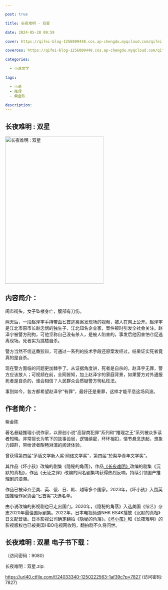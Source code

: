 ```yaml
---

post: true

title: 长夜难明 - 双星

date: 2024-05-28 09:59

cover: https://qifei-blog-1256009448.cos.ap-chengdu.myqcloud.com/qifei-blog/65f6d1509f345e8d03ca2849.jpg

coveross: https://qifei-blog-1256009448.cos.ap-chengdu.myqcloud.com/qifei-blog/65f6d1509f345e8d03ca2849.jpg

categories:

  - 小说文学

tags:

  - 小说
  - 推理
  - 紫金陈

description:
---
```


## 长夜难明 : 双星
<img alt="长夜难明 : 双星 " class="aligncenter loaded" data-was-processed="true" decoding="async" fetchpriority="high" height="471" src="https://qifei-blog-1256009448.cos.ap-chengdu.myqcloud.com/qifei-blog/65f6d1509f345e8d03ca2849.jpg " style="cursor: zoom-in;" width="314"/>

## 内容简介：

闹市街头，女子坠楼身亡，腹部有刀伤。

两天后，一段赵泽宇手持带血匕首逃离案发现场的视频，被人在网上公开。赵泽宇是江北市原市长赵忠悯的独生子，江北知名企业家，案件顿时引发全社会关注。赵泽宇被警方刑拘，可他坚称自己没有杀人，是被人陷害的，事发后他因害怕仓促逃离现场。死者实为跳楼自杀。

警方当然不信这番狡辩，可通过一系列的技术手段还原案发经过，结果证实死者竟真的是自杀。

现在警方面临的问题更加棘手了。从证据角度讲，死者是自杀的，赵泽宇无罪，警方应该放人；可视频在前，全网皆知，加上赵泽宇的家庭背景，如果警方对外通报死者是自杀的，谁会相信？人民群众会质疑警方徇私枉法。

事到如今，各方都希望赵泽宇“有罪”，最好还是重罪，这样才能平息这场风波。

## 作者简介：

紫金陈

著名悬疑推理小说作家，以原创小说“高智商犯罪”系列和“推理之王”系列被众多读者知晓。非常擅长为笔下的故事设局，逻辑缜密，环环相扣，情节悬念迭起，想象力超群，带给读者酣畅淋漓的阅读体验。

曾获得第四届“茅盾文学新人奖·网络文学奖”，第四届“於梨华青年文学奖”。

其作品《坏小孩》改编的剧集《隐秘的角落》，作品<a href="https://www.huibooks.com/1055.html">《长夜难明》</a>改编的剧集《沉默的真相》，作品《无证之罪》改编的同名剧集均获得热烈反响，持续引领国产推理剧的浪潮。

作品已被译介至美、英、俄、日、韩、越等多个国家。2023年，《坏小孩》入围英国推理作家协会“匕首奖”决选名单。

由小说改编的影视剧也已走出国门。2020年，《隐秘的角落》入选美国《综艺》杂志2020年最佳国际剧集。2022年，日本电视频道NHK BS4K播放《沉默的真相》日文配音版。日本影视公司确定翻拍《隐秘的角落》。<a href="https://www.huibooks.com/16265.html">《坏小孩》</a>和《长夜难明》的影视版权也已被美国HBO电视网收购，翻拍剧不久将问世。

## 长夜难明 : 双星 电子书下载：

 （访问密码：9080）

长夜难明：双星.zip: 

https://url40.ctfile.com/f/24033340-1250222563-1af39c?p=7827 (访问密码: 7827)
